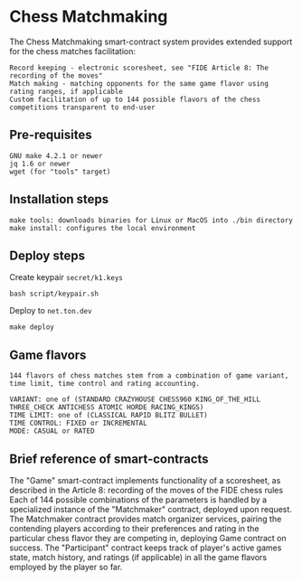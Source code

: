 # **Chess Matchmaking**

The Chess Matchmaking smart-contract system provides extended support for the chess matches facilitation:

    Record keeping - electronic scoresheet, see "FIDE Article 8: The recording of the moves"
    Match making - matching opponents for the same game flavor using rating ranges, if applicable
    Custom facilitation of up to 144 possible flavors of the chess competitions transparent to end-user

## Pre-requisites

    GNU make 4.2.1 or newer
    jq 1.6 or newer
    wget (for "tools" target)

## Installation steps

    make tools: downloads binaries for Linux or MacOS into ./bin directory
    make install: configures the local environment

## Deploy steps

Create keypair `secret/k1.keys`

    bash script/keypair.sh

Deploy to `net.ton.dev`

    make deploy

## Game flavors

    144 flavors of chess matches stem from a combination of game variant, time limit, time control and rating accounting.

    VARIANT: one of (STANDARD CRAZYHOUSE CHESS960 KING_OF_THE_HILL THREE_CHECK ANTICHESS ATOMIC HORDE RACING_KINGS)
    TIME LIMIT: one of (CLASSICAL RAPID BLITZ BULLET)
    TIME CONTROL: FIXED or INCREMENTAL
    MODE: CASUAL or RATED

## Brief reference of smart-contracts

The "Game" smart-contract implements functionality of a scoresheet, as described in the Article 8: recording of the moves of the FIDE chess rules
Each of 144 possible combinations of the parameters is handled by a specialized instance of the "Matchmaker" contract, deployed upon request.
The Matchmaker contract provides match organizer services, pairing the contending players according to their preferences and rating in the particular chess flavor they are competing in, deploying Game contract on success.
The "Participant" contract keeps track of player's active games state, match history, and ratings (if applicable) in all the game flavors employed by the player so far.
